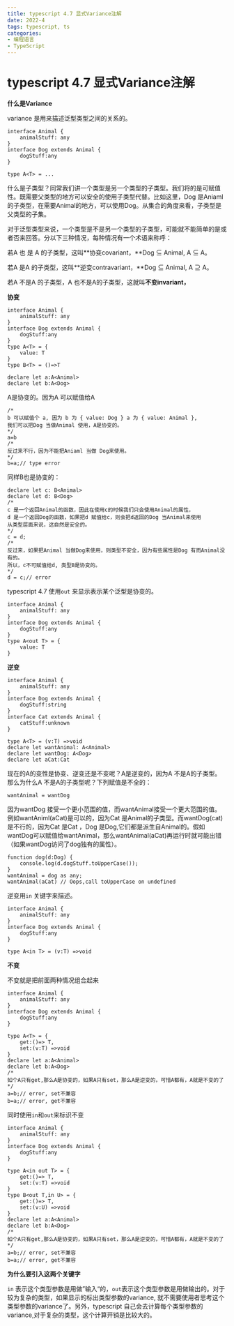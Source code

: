 ```yaml
---
title: typescript 4.7 显式Variance注解
date: 2022-4
tags: typescript, ts
categories:
- 编程语言
- TypeScript
---
```



# typescript 4.7 显式Variance注解

**什么是Variance**

variance 是用来描述泛型类型之间的关系的。

```tsx
interface Animal {
	animalStuff: any
}
interface Dog extends Animal {
	dogStuff:any
}

type A<T> = ...
```

什么是子类型？同常我们讲一个类型是另一个类型的子类型。我们将的是可赋值性。既需要父类型的地方可以安全的使用子类型代替。比如这里，Dog 是Aniaml的子类型，在需要Animal的地方，可以使用Dog。从集合的角度来看，子类型是父类型的子集。

对于泛型类型来说，一个类型是不是另一个类型的子类型，可能就不能简单的是或者否来回答。分以下三种情况，每种情况有一个术语来称呼：

若A<Dog> 也 是 A<Animal> 的子类型，这叫**协变covariant，**Dog ⊆ Animal, A<Dog> ⊆ A<Animal>。

若A<Animal> 是A<Dog> 的子类型，这叫**逆变contravariant，**Dog ⊆ Animal, A<Dog> ⊇ A<Animal>。

若A<Animal> 不是A<Dog> 的子类型，A<Dog> 也不是A<Animal>的子类型，这就叫**不变invariant，**

**协变**

```tsx
interface Animal {
	animalStuff: any
}
interface Dog extends Animal {
	dogStuff:any
}
type A<T> = {
	value: T
}
type B<T> = ()=>T

declare let a:A<Animal>
declare let b:A<Dog>

```

A<T>是协变的。因为A<Dog> 可以赋值给A<Animal>

```tsx
/*
b 可以赋值个 a, 因为 b 为 { value: Dog } a 为 { value: Animal },
我们可以把Dog 当做Animal 使用，A是协变的。
*/
a=b
/*
反过来不行，因为不能把Aniaml 当做 Dog来使用。
*/
b=a;// type error
```

同样B<T>也是协变的：

```tsx
declare let c: B<Animal>
declare let d: B<Dog>
/*
c 是一个返回Animal的函数，因此在使用c的时候我们只会使用Animal的属性，
d 是一个返回Dog的函数，如果把d 赋值给c，则会把d返回的Dog 当Animal来使用
从类型层面来说，这自然是安全的。
*/
c = d;
/*
反过来，如果把Animal 当做Dog来使用，则类型不安全，因为有些属性是Dog 有而Animal没有的。
所以，c不可赋值给d, 类型B是协变的。
*/
d = c;// error

```

typescript 4.7 使用`out` 来显示表示某个泛型是协变的。

```tsx
interface Animal {
	animalStuff: any
}
interface Dog extends Animal {
	dogStuff:any
}
type A<out T> = {
	value: T
}
```

**逆变**

```tsx
interface Animal {
	animalStuff: any
}
interface Dog extends Animal {
	dogStuff:string
}
interface Cat extends Animal {
    catStuff:unknown
}

type A<T> = (v:T) =>void
declare let wantAnimal: A<Animal>
declare let wantDog: A<Dog>
declare let aCat:Cat
```

现在的A<T>的变性是协变、逆变还是不变呢？A<T>是逆变的，因为A<Dog> 不是A<Aniaml>的子类型。那么为什么A<Dog> 不是A<Animal>的子类型呢？下列赋值是不全的：

```tsx
wantAnimal = wantDog
```

因为wantDog 接受一个更小范围的值，而wantAnimal接受一个更大范围的值。例如wantAniml(aCat)是可以的，因为Cat 是Animal的子类型。而wantDog(cat)是不行的，因为Cat 是Cat ，Dog 是Dog,它们都是派生自Animal的。假如wantDog可以赋值给wantAnimal，那么wantAnimal(aCat)再运行时就可能出错（如果wantDog访问了dog独有的属性）。

```tsx
function dog(d:Dog) {
	console.log(d.dogStuff.toUpperCase());
}
wantAnimal = dog as any;
wantAnimal(aCat) // Oops,call toUpperCase on undefined
```

逆变用`in` 关键字来描述。

```tsx
interface Animal {
	animalStuff: any
}
interface Dog extends Animal {
	dogStuff:any
}

type A<in T> = (v:T) =>void
```

**不变**

不变就是把前面两种情况组合起来

```tsx
interface Animal {
	animalStuff: any
}
interface Dog extends Animal {
	dogStuff:any
}

type A<T> = {
	get:()=> T,
	set:(v:T) =>void
}
declare let a:A<Animal>
declare let b:A<Dog>
/*
如个A只有get,那么A是协变的，如果A只有set，那么A是逆变的，可惜A都有，A就是不变的了
*/
a=b;// error, set不兼容
b=a;// error, get不兼容
```

同时使用`in`和`out`来标识不变

```tsx
interface Animal {
	animalStuff: any
}
interface Dog extends Animal {
	dogStuff:any
}

type A<in out T> = {
	get:()=> T,
	set:(v:T) =>void
}
type B<out T,in U> = {
	get:()=> T,
	set:(v:U) =>void
}
declare let a:A<Animal>
declare let b:A<Dog>
/*
如个A只有get,那么A是协变的，如果A只有set，那么A是逆变的，可惜A都有，A就是不变的了
*/
a=b;// error, set不兼容
b=a;// error, get不兼容
```

**为什么要引入这两个关键字**

`in` 表示这个类型参数是用做”输入“的，`out`表示这个类型参数是用做输出的。对于较为复杂的类型，如果显示的标出类型参数的variance, 就不需要使用者思考这个类型参数的variance了。另外，typescript 自己会去计算每个类型参数的variance,对于复杂的类型，这个计算开销是比较大的。
